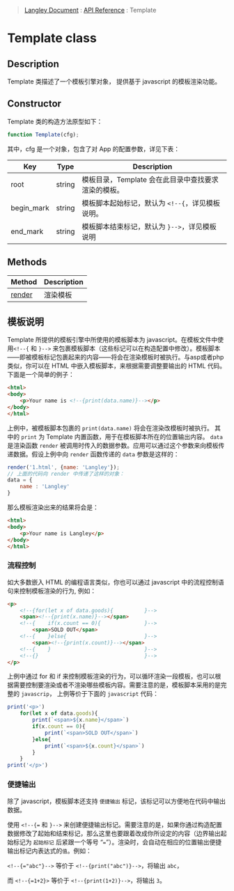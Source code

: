 > [Langley Document](../index.md) : [API Reference](./api.md) : Template

# Template class
## Description
Template 类描述了一个模板引擎对象， 提供基于 javascript 的模板渲染功能。
## Constructor
Template 类的构造方法原型如下：
```js
function Template(cfg);
```
其中，cfg 是一个对象，包含了对 App 的配置参数，详见下表：

| Key | Type | Description |
|-----|------|-------------|
|root|string|模板目录，Template 会在此目录中查找要求渲染的模板。|
|begin_mark|string|模板脚本起始标记，默认为 `<!--{`，详见模板说明。 |
|end_mark|string|模板脚本结束标记，默认为 `}-->`，详见模板说明 |

## Methods
| Method | Description |
|--------|-------------|
| [render](./class_template_render.md) | 渲染模板 |

## 模板说明
Template 所提供的模板引擎中所使用的模板脚本为 javascript。在模板文件中使用`<!--{` 和 `}-->` 来包裹模板脚本（这些标记可以在构造配置中修改）。模板脚本——即被模板标记包裹起来的内容——将会在渲染模板时被执行。与asp或者php类似，你可以在 HTML 中嵌入模板脚本，来根据需要调整要输出的 HTML 代码。 下面是一个简单的例子：

```html
<html>
<body>
    <p>Your name is <!--{print(data.name)}--></p>
</body>
</html>
```

上例中，被模板脚本包裹的 `print(data.name)` 将会在渲染改模板时被执行。 其中的 `print` 为 Template 内置函数，用于在模板脚本所在的位置输出内容。 `data` 是渲染函数 `render` 被调用时传入的数据参数。应用可以通过这个参数来向模板传递数据。假设上例中向 `render` 函数传递的 `data` 参数是这样的：

```js
render('1.html', {name: 'Langley'});
// 上面的代码向 render 中传递了这样的对象：
data = {
    name : 'Langley'
}
```

那么模板渲染出来的结果将会是：

```html
<html>
<body>
    <p>Your name is Langley</p>
</body>
</html>
```

### 流程控制
如大多数嵌入 HTML 的编程语言类似，你也可以通过 javascript 中的流程控制语句来控制模板渲染的行为, 例如：

```html
<p>
    <!--{for(let x of data.goods){          }-->
    <span><!--{print(x.name)}--></span>
    <!--{    if(x.count == 0){              }-->
        <span>SOLD OUT</span>
    <!--{    }else{                         }-->
        <span><!--{print(x.count)}--></span>
    <!--{    }                              }-->
    <!--{}                                  }-->
</p>
```

上例中通过 for 和 if 来控制模板渲染的行为，可以循环渲染一段模板，也可以根据需要控制要渲染或者不渲染哪些模板内容。需要注意的是，模板脚本采用的是完整的 `javascrip`， 上例等价于下面的 `javascript` 代码：

```js
print('<p>')
    for(let x of data.goods){
        print(`<span>${x.name}</span>`)
        if(x.count == 0){
            print(`<span>SOLD OUT</span>`)
        }else{
            print(`<span>${x.count}</span>`)
        }
    }
print('</p>')
```

### 便捷输出
除了 javascript，模板脚本还支持 `便捷输出` 标记，该标记可以方便地在代码中输出数据。

使用 `<!--{=` 和 `}-->` 来创建便捷输出标记。需要注意的是，如果你通过构造配置数据修改了起始和结束标记，那么这里也要跟着改成你所设定的内容（边界输出起始标记为 `起始标记` 后紧跟一个等号 “`=`”）。渲染时，会自动在相应的位置输出便捷输出标记内表达式的`值`。例如：

`<!--{="abc"}-->` 等价于 `<!--{print("abc")}-->`，将输出 `abc`，

而 `<!--{=1+2}>` 等价于 `<!--{print(1+2)}-->`，将输出 `3`。